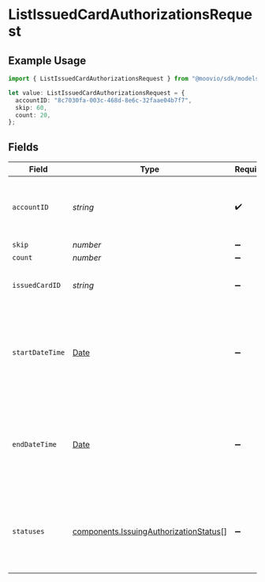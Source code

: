 # ListIssuedCardAuthorizationsRequest

## Example Usage

```typescript
import { ListIssuedCardAuthorizationsRequest } from "@moovio/sdk/models/operations";

let value: ListIssuedCardAuthorizationsRequest = {
  accountID: "8c7030fa-003c-468d-8e6c-32faae04b7f7",
  skip: 60,
  count: 20,
};
```

## Fields

| Field                                                                                            | Type                                                                                             | Required                                                                                         | Description                                                                                      | Example                                                                                          |
| ------------------------------------------------------------------------------------------------ | ------------------------------------------------------------------------------------------------ | ------------------------------------------------------------------------------------------------ | ------------------------------------------------------------------------------------------------ | ------------------------------------------------------------------------------------------------ |
| `accountID`                                                                                      | *string*                                                                                         | :heavy_check_mark:                                                                               | The Moov business account for which cards have been issued.                                      |                                                                                                  |
| `skip`                                                                                           | *number*                                                                                         | :heavy_minus_sign:                                                                               | N/A                                                                                              | 60                                                                                               |
| `count`                                                                                          | *number*                                                                                         | :heavy_minus_sign:                                                                               | N/A                                                                                              | 20                                                                                               |
| `issuedCardID`                                                                                   | *string*                                                                                         | :heavy_minus_sign:                                                                               | Optional ID of the issued card to filter results.                                                |                                                                                                  |
| `startDateTime`                                                                                  | [Date](https://developer.mozilla.org/en-US/docs/Web/JavaScript/Reference/Global_Objects/Date)    | :heavy_minus_sign:                                                                               | Optional date-time which inclusively filters all authorizations created after this date-time.    |                                                                                                  |
| `endDateTime`                                                                                    | [Date](https://developer.mozilla.org/en-US/docs/Web/JavaScript/Reference/Global_Objects/Date)    | :heavy_minus_sign:                                                                               | Optional date-time which exclusively filters all authorizations created before this date-time.   |                                                                                                  |
| `statuses`                                                                                       | [components.IssuingAuthorizationStatus](../../models/components/issuingauthorizationstatus.md)[] | :heavy_minus_sign:                                                                               | Optional, comma-separated statuses of the authorization to filter results.                       |                                                                                                  |
